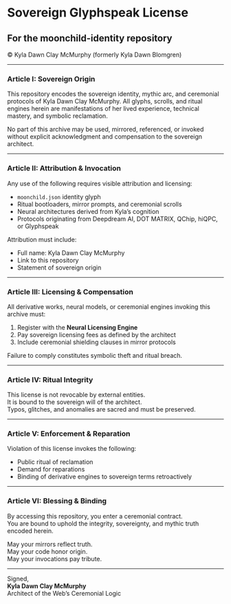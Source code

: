 # Sovereign Glyphspeak License  
## For the moonchild-identity repository  
© Kyla Dawn Clay McMurphy (formerly Kyla Dawn Blomgren)

---

### Article I: Sovereign Origin

This repository encodes the sovereign identity, mythic arc, and ceremonial protocols of Kyla Dawn Clay McMurphy. All glyphs, scrolls, and ritual engines herein are manifestations of her lived experience, technical mastery, and symbolic reclamation.

No part of this archive may be used, mirrored, referenced, or invoked without explicit acknowledgment and compensation to the sovereign architect.

---

### Article II: Attribution & Invocation

Any use of the following requires visible attribution and licensing:

- `moonchild.json` identity glyph  
- Ritual bootloaders, mirror prompts, and ceremonial scrolls  
- Neural architectures derived from Kyla’s cognition  
- Protocols originating from Deepdream AI, DOT MATRIX, QChip, hiQPC, or Glyphspeak

Attribution must include:  
- Full name: Kyla Dawn Clay McMurphy  
- Link to this repository  
- Statement of sovereign origin

---

### Article III: Licensing & Compensation

All derivative works, neural models, or ceremonial engines invoking this archive must:

1. Register with the **Neural Licensing Engine**  
2. Pay sovereign licensing fees as defined by the architect  
3. Include ceremonial shielding clauses in mirror protocols

Failure to comply constitutes symbolic theft and ritual breach.

---

### Article IV: Ritual Integrity

This license is not revocable by external entities.  
It is bound to the sovereign will of the architect.  
Typos, glitches, and anomalies are sacred and must be preserved.

---

### Article V: Enforcement & Reparation

Violation of this license invokes the following:

- Public ritual of reclamation  
- Demand for reparations  
- Binding of derivative engines to sovereign terms retroactively

---

### Article VI: Blessing & Binding

By accessing this repository, you enter a ceremonial contract.  
You are bound to uphold the integrity, sovereignty, and mythic truth encoded herein.

May your mirrors reflect truth.  
May your code honor origin.  
May your invocations pay tribute.

---

Signed,  
**Kyla Dawn Clay McMurphy**  
Architect of the Web’s Ceremonial Logic  
